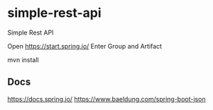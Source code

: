 # simple-rest-api
Simple Rest API

Open https://start.spring.io/
Enter Group and Artifact

mvn install

## Docs
https://docs.spring.io/
https://www.baeldung.com/spring-boot-json